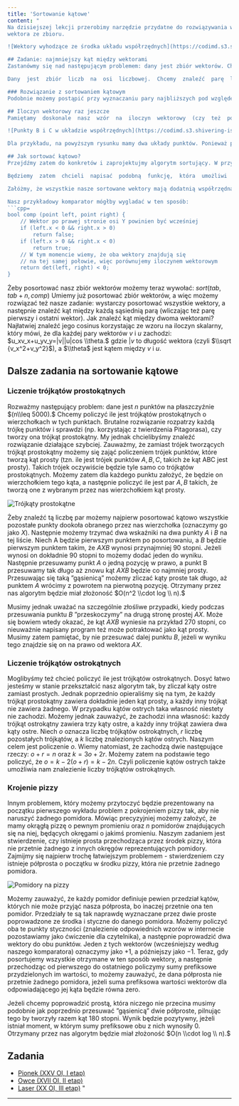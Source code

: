 ```yaml
---
title: 'Sortowanie kątowe'
content: "
Na dzisiejszej lekcji przerobimy narzędzie przydatne do rozwiązywania wielu zadań geometrycznych - sortowanie kątowe. Jak dobrze wiemy, sortowanie jest procesem uporządkowania pewnych obiektów według pewnej reguły. Jak można się domyślić, sortowanie kątowe będzie porządkować zbiór wektorów według ich kątów. Dokładniej rzecz mówiąc, będziemy chcieli ułożyć nasze wektory w takiej kolejności, aby kąt między każdą sąsiednią parą wektorów nie zawierał żadnego innego
wektora ze zbioru.

![Wektory wyhodzące ze środka układu współrzędnych](https://codimd.s3.shivering-isles.com/demo/uploads/upload_60b55591eed8d89e0e19c2d5954d6311.png)

## Zadanie: najmniejszy kąt między wektorami
Zastanówmy się nad następującym problemem: dany jest zbiór wektorów. Chcielibyśmy znaleźć parę  wektorów  taką,  że  kąt  między  nimi  jest  najmniejszy  możliwy.  Zanim  zabierzemy  się  za  to zadanie możemy zastanowić się nad prostszym, analogicznym problemem:

Dany  jest  zbiór  liczb  na  osi  liczbowej.  Chcemy  znaleźć  parę  liczb,  która  jest  najbliższa  sobie. Brutalne rozwiązanie przejrzałoby każdą możliwą parę liczb i sprawdziło, która z nich jest sobie najbliższa. Jednak szybko możemy zauważyć, że gdy wszystkie liczby posortujemy, będzie opłacało się  sprawdzać  tylko  pary  sąsiednich  liczb.  Dzieje  się  tak,  gdyż  jeżeli  dla  pewnych  liczb $x,y,z$ zachodzi $x \\leq y \\leq z$ to zarówno $y − x$ jak i $z − y$ nie może być większe od $z − x,$ a zatem sprawdzenie $z − x$ jest niepotrzebne. Dzięki temu udało nam sie zbić złożoność z $O( n ^ 2 )$ do złożoności ograniczanej przez sortowanie $O(n \\cdot log \\ n).$

### Rozwiązanie z sortowaniem kątowym
Podobnie możemy postąpić przy wyznaczaniu pary najbliższych pod względem kąta między nimi wektorów. Jeżeli ułożymy nasze wektory zgodnie z kierunkiem wskazówek zegara, to jedyne pary jakie będziemy musieli sprawdzić będą parami sąsiednich wektorów na liście. Takich par jest oczywiście $O ( n )$ zamiast $O ( n^2 ).$ Wystarczy zatem uporać się z jednym problemem: musimy umieć posortować te wektory. Oczywiście musimy umieć jeszcze znaleźć kąt między dwoma wektorami, ale o tym szczególe technicznym wspomnimy na końcu tego artykułu.

## Iloczyn wektorowy raz jeszcze
Pamiętamy  doskonale  nasz  wzór  na  iloczyn  wektorowy  (czy  też  pole  skierowane,  jak  kto  woli). Jedną z jego istotnych własności, której dotychczas jeszcze nie  wykorzystywaliśmy, był fakt, że informuje nas o tym, czy dane punkty zostały wprowadzone zgodnie z kierunkiem wskazówek zegara, czy przeciwnie. Jeżeli znak iloczynu wychodzi ujemny, oznacza to, że punkty zostały wprowadzone przeciwnie z kolejnością wskazówek zegara, czyli punkt $C$ znajduje się na lewo od wektora $AB.$ Jeżeli  znak  iloczynu  wychodzi  dodatni,  oznacza  to,  że  punkty  zostały  wprowadzone  zgodnie  z kolejnością wskazówek zegara, czyli punkt $C$ leży na prawo od wektora $AB.$

![Punkty B i C w układzie współrzędnych](https://codimd.s3.shivering-isles.com/demo/uploads/upload_929dd1935e2570038ee03b5736934098.png)

Dla przykładu, na powyższym rysunku mamy dwa układy punktów. Ponieważ punkt $A$ jest środkiem  układu  w  obu  z  nich  to  iloczyn  $ABC$  będzie  wynosił $x_Cy_B − x_B y_C$ (de  facto  jest  to podwojona wartość tego iloczynu, jednak nas będzie interesował tylko jego znak, więc w niczym nam to nie przeszkadza). Dla pierwszego układu otrzymamy: $3 \\cdot 4 − 1 \\cdot 2 = 10,$ czyli $C$ leży na prawo od $AB.$ Dla drugiego otrzymamy: $(− 3) \\cdot 3 − 1 \\cdot 2 = −11,$ czyli $C$ leży na lewo od $AB.$

## Jak sortować kątowo?
Przejdźmy zatem do konkretów i zaprojektujmy algorytm sortujący. W przypadku jakiegokolwiek sortowania możemy użyć wbudowanej w stl-a funkcji sort, musimy tylko odpowiednio zaprojektować schemat porównywania dwóch obiektów. W przypadku, gdy sortowaliśmy dotychczas zwykłe liczby, C++ używał operacji porównywania, która z dwóch wartości jest większa. Taką operację nazwiemy komparatorem. Komparator jest funkcją zwracającą typ bool i przyjmującą jako argumenty dwa obiekty (nazywane przez nas odpowiednio left i right). Musi ona zwracać true jeżeli obiekt left jest ściśle mniejszy według naszego schematu porównywania, a false w przeciwnym wypadku. Przykładowo domyślny komparator wyglądał w ten sposób: ```return left < right```. Jeżeli chcielibyśmy posortować ciąg od największego do najmniejszego elementu użylibyśmy komparatora: ```return left > right```, dlatego że element left powinien znaleźć się przed  elementem right, gdy jest od niego większy.

Będziemy  zatem  chcieli  napisać  podobną  funkcję,  która  umożliwi  nam  stwierdzenie,  który  z dwóch wektorów jest ”mniejszy” i powinien znajdować się na liście wcześniej. Istnieje jednak pewnien problem. Relacja między naszymi wektorami w zbiorze będzie tworzyła relację <b>cykliczną,</b> tzn. jesteśmy w stanie ułożyć je ”po kolei”, ale ostatni wektor będzie też ”mniejszy” od pierwszego na liście.  Nie  jesteśmy  w  stanie  stwierdzić,  który  z  tych  wektorów  jest  ściśle  najmniejszy,  a  który ściśle największy. I co więcej, poprawnych ułożeń może być wiele, jeżeli bowiem weźmiemy pewnie uszeregowanie kątowe, a następnie przesuniemy jego ostatni wektor na pierwszą pozycję, to dalej będzie to poprawne uszeregowanie względem kąta. Funkcja sort w C++ nie może sobie na coś takiego pozwolić, więc będziemy musieli sobie jakoś z tym problemem poradzić.

Załóżmy, że wszystkie nasze sortowane wektory mają dodatnią współrzędną $x,$ czyli należą do prawej połowy układu współrzędnych. Wtedy możemy zauważyć, że z problemem tym możemy się uporać zakładając, że najmniejszym wektorem będzie ten skierowany najbardziej w dół. Wtedy nasz  komparator  może  wyglądać  następująco: ```return det(left, right) < 0```.  Jeżeli  wszystkie wektory należałyby do lewej połowy, to moglibyśmy założyć, że najmniejszym wektorem będzie ten  skierowany  najbardziej  w  górę.  Wtedy  nasz  komparator  będzie  wyglądał  w  dokładnie  taki sam sposób. Zatem jeżeli w naszym zbiorze pojawiają się wektory po obu stronach możemy wtedy podzielić je sobie na dwie części: te po lewej i te po prawej od osi Y, a następnie posortować obie części niezależnie. Jeżeli ustawimy najpierw wszystkie wektory, które znajdowały się po prawej, a następnie ustawimy wszystkie wektory, które znajdowały się po lewej to otrzymamy poprawnie posortowany zbiór:

Nasz przykładowy komparator mógłby wygladać w ten sposób:
```cpp=
bool comp (point left, point right) {
	// Wektor po prawej stronie osi Y powinien być wcześniej
	if (left.x < 0 && right.x > 0)
		return false;
	if (left.x > 0 && right.x < 0)
		return true;
	// W tym momencie wiemy, że oba wektory znajdują się
	// na tej samej połowie, więc porównujemy iloczynem wektorowym
	return det(left, right) < 0;
}
```

Żeby posortować nasz zbiór wektorów możemy teraz wywołać:
$sort(tab, tab + n, comp)$ Umiemy już posortować zbiór wektorów, a więc możemy rozwiązać też nasze zadanie: wystarczy posortować wszystkie wektory, a następnie znaleźć kąt między każdą sąsiednią parą (wliczając też parę  pierwszy  i  ostatni  wektor).  Jak  znaleźć  kąt  między  dwoma  wektorami?  Najłatwiej  znaleźć jego cosinus korzystając ze wzoru na iloczyn skalarny, który mówi, że dla każdej pary wektorów $v$ i $u$ zachodzi: $u_xv_x+u_yv_y=|v||u|cos \\theta.$ gdzie $|v$ to długość wektora (czyli $\\sqrt {v_x^2+v_y^2}$), a $\\theta$ jest kątem między $v$ i $u.$

## Dalsze zadania na sortowanie kątowe
### Liczenie trójkątów prostokątnych
Rozważmy następujący problem: dane jest $n$ punktów na płaszczyźnie $(n\\leq 5000).$ Chcemy policzyć ile jest trójkątów prostokątnych o wierzchołkach w tych punktach. Brutalne rozwiązanie rozpatrzy każdą trójkę punktów i sprawdzi (np. korzystając z twierdzenia Pitagorasa), czy tworzy ona trójkąt prostokątny. My jednak chcielibyśmy znaleźć rozwiązanie działające szybciej. Zauważmy, że zamiast trójek tworzących trójkąt prostokątny możemy się zająć policzeniem trójek punktów, które tworzą kąt prosty (tzn. ile jest trójek punktów $A, B, C,$ takich że kąt ABC jest prosty). Takich trójek oczywiście będzie tyle samo co trójkątów prostokątnych. Możemy zatem dla każdego punktu założyć, że będzie on wierzchołkiem tego kąta, a następnie policzyć ile jest par $A, B$ takich, że tworzą one z wybranym przez nas wierzchołkiem kąt prosty.

![Trójkąty prostokątne](https://codimd.s3.shivering-isles.com/demo/uploads/upload_82084b85a0adac73f35108f4b2446463.png)

Żeby znaleźć tą liczbę par możemy najpierw posortować kątowo wszystkie pozostałe punkty dookoła obranego przez nas wierzchołka (oznaczymy go jako $X$). Następnie możemy trzymać dwa wskaźniki na dwa punkty $A$ i $B$ na tej liście. Niech A będzie pierwszym punktem po posortowaniu, a $B$ będzie pierwszym punktem takim, że $AXB$ wynosi przynajmniej $90$ stopni. Jeżeli wynosi on dokładnie $90$ stopni to możemy dodać jeden do wyniku. Następnie przesuwamy punkt $A$ o jedną pozycję w prawo, a punkt B przesuwamy tak długo aż znowu kąt $AXB$ będzie co najmniej prosty. Przesuwając się taką ”gąsienicą” możemy zliczać kąty proste tak długo, aż punktem $A$ wrócimy z powrotem na pierwotną pozycję. Otrzymany przez nas algorytm będzie miał złożoność $O(n^2 \\cdot log \\ n).$

Musimy jednak uważać na szczególnie złośliwe przypadki, kiedy podczas przesuwania punktu $B$ ”przeskoczymy” na drugą stronę prostej $AX.$ Może się bowiem wtedy okazać, że kąt $AXB$ wyniesie na przykład $270$ stopni, co nieuważnie napisany program też może potraktować jako kąt prosty. Musimy zatem pamiętać, by nie przesuwać dalej punktu $B,$ jeżeli w wyniku tego znajdzie się on na prawo od wektora $AX.$

### Liczenie trójkątów ostrokątnych
Moglibyśmy też chcieć policzyć ile jest trójkątów ostrokątnych. Dosyć łatwo jesteśmy w stanie przekształcić nasz algorytm tak, by zliczał kąty ostre zamiast prostych. Jednak poprzednio opieraliśmy  się  na  tym,  że  każdy  trójkąt  prostokątny  zawiera dokładnie jeden  kąt  prosty,  a  każdy inny trójkąt nie zawiera żadnego. W przypadku kątów ostrych taka własność niestety nie zachodzi. Możemy  jednak  zauważyć,  że  zachodzi  inna  własność:  każdy  trójkąt  ostrokątny  zawiera  trzy  kąty ostre, a każdy inny trójkąt zawiera dwa kąty ostre. Niech $o$ oznacza liczbę trójkątów ostrokątnych, $r$ liczbę pozostałych trójkątów, a $k$ liczbę znalezionych kątów ostrych. Naszym celem jest policzenie $o.$ Wiemy natomiast, że zachodzą dwie następujące rzeczy:
$o+r=n$ oraz $k=3o+2r.$ Możemy zatem na podstawie tego policzyć, że $o=k−2(o+r)=k−2n.$ Czyli policzenie kątów ostrych także umożliwia nam znalezienie liczby trójkątów ostrokątnych.

### Krojenie pizzy
Innym problemem, który możemy przytoczyć będzie prezentowany na początku pierwszego wykładu problem z pokrojeniem pizzy tak, aby nie naruszyć żadnego pomidora. Mówiąc precyzyjniej możemy założyć, że mamy okrągłą pizzę o pewnym promieniu oraz $n$ pomidorów znajdujących się na niej, będących okręgami o jakimś promieniu. Naszym zadaniem jest stwierdzenie, czy istnieje prosta przechodząca przez środek pizzy, która nie przetnie żadnego z innych okręgów reprezentujących pomidory. Zajmijmy się najpierw trochę łatwiejszym problemem - stwierdzeniem czy istnieje półprosta o początku w środku pizzy, która nie przetnie żadnego pomidora.

![Pomidory na pizzy](https://codimd.s3.shivering-isles.com/demo/uploads/upload_1b0adbb6b7211c4f56024bf11f3d60bd.png)

Możemy zauważyć, że każdy pomidor definiuje pewien przedział kątów, których nie może przyjąć nasza półprosta, bo inaczej przetnie ona ten pomidor. Przedziały te są tak naprawdę wyznaczane przez dwie proste poprowadzone ze środka i styczne do danego pomidora. Możemy policzyć oba te punkty styczności (znalezienie odpowiednich wzorów w internecie pozostawiamy jako ćwiczenie dla czytelnika), a następnie poprowadzić dwa wektory do obu punktów. Jeden z tych wektorów (wcześniejszy według naszego komparatora) oznaczymy jako $+1,$ a późniejszy jako $-1.$ Teraz, gdy posortujemy  wszystkie  otrzymane  w  ten  sposób  wektory,  a  następnie  przechodząc  od  pierwszego  do  ostatniego  policzymy  sumy  prefiksowe  przydzielonych  im  wartości,  to  możemy  zauważyć, że dana półprosta nie przetnie żadnego pomidora, jeżeli suma prefiksowa wartości wektorów dla odpowiadającego jej kąta będzie równa zero.

Jeżeli chcemy poprowadzić prostą, która niczego nie przecina musimy podobnie jak poprzednio przesuwać  ”gąsienicą”  dwie  półproste,  pilnując  tego  by  tworzyły  razem  kąt  $180$  stopni.  Wynik będzie pozytywny, jeżeli istniał moment, w którym sumy prefiksowe obu z nich wynosiły 0. Otrzymany przez nas algorytm będzie miał złożoność $O(n \\cdot log \\ n).$

## Zadania
- [Pionek (XXV OI, I etap)](https://szkopul.edu.pl/problemset/problem/NZSCUwz2ACePsBKuVCIVzrRt/site/?key=statement)
- [Owce (XVII OI, II etap)](https://szkopul.edu.pl/problemset/problem/ZJVIyol5_xl_W3I8dFikC_5F/site/?key=statement)
- [Laser (XX OI, III etap)](https://szkopul.edu.pl/problemset/problem/50NNSYZSygWhYhYv77iwZYP7/site/?key=statement)
"
---
```

